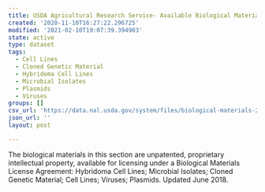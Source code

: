 ```yaml
---
title: USDA Agricultural Research Service- Available Biological Materials
created: '2020-11-10T16:27:22.296725'
modified: '2021-02-10T19:07:39.394903'
state: active
type: dataset
tags:
  - Cell Lines
  - Cloned Genetic Material
  - Hybridoma Cell Lines
  - Microbial Isolates
  - Plasmids
  - Viruses
groups: []
csv_url: 'https://data.nal.usda.gov/system/files/biological-materials-2018-06.csv'
json_url: ''
layout: post

---
```

<p>The biological materials in this section are unpatented, proprietary intellectual property, available for licensing under a Biological Materials License Agreement: Hybridoma Cell Lines; Microbial Isolates; Cloned Genetic Material; Cell Lines; Viruses; Plasmids. Updated June 2018.</p>


